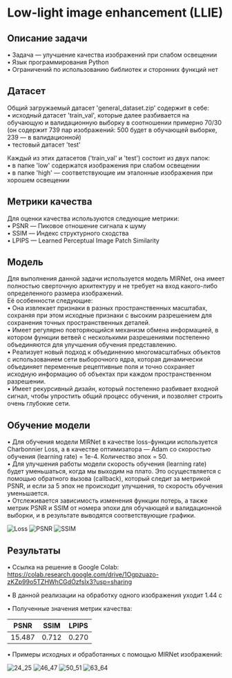 # Low-light image enhancement (LLIE)

## Описание задачи
• Задача — улучшение качества изображений при слабом освещении  
• Язык программирования Python  
• Ограничений по использованию библиотек и сторонних функций нет  

## Датасет
Общий загружаемый датасет 'general_dataset.zip' содержит в себе:  
• исходный датасет 'train_val', которые далее разбивается на обучающую и валидационную выборку в соотношении примерно 70/30 (он содержит 739 пар изображений: 500 будет в обучающей выборке, 239 — в валидационной)  
• тестовый датасет 'test'  

Каждый из этих датасетов ('train_val' и 'test') состоит из двух папок:  
• в папке 'low' содержатся изображения при слабом освещении  
• в папке 'high' — соответствующие им эталонные изображения при хорошем освещении  

## Метрики качества
Для оценки качества используются следующие метрики:  
• PSNR — Пиковое отношение сигнала к шуму  
• SSIM — Индекс структурного сходства  
• LPIPS — Learned Perceptual Image Patch Similarity  

## Модель
Для выполнения данной задачи используется модель MIRNet, она имеет полностью сверточную архитектуру и не требует на вход какого-либо определенного размера изображений.  
Её особенности следующие:  
• Она извлекает признаки в разных пространственных масштабах, сохраняя при этом исходные признаки с высоким разрешением для сохранения точных пространственных деталей.  
• Имеет регулярно повторяющийся механизм обмена информацией, в котором функции ветвей с несколькими разрешениями постепенно объединяются для улучшения обучения представлению.  
• Реализует новый подход к объединению многомасштабных объектов с использованием сети выборочного ядра, которая динамически объединяет переменные рецептивные поля и точно сохраняет исходную информацию об объектах при каждом пространственном разрешении.  
• Имеет рекурсивный дизайн, который постепенно разбивает входной сигнал, чтобы упростить общий процесс обучения, и позволяет строить очень глубокие сети.  

## Обучение модели
• Для обучения модели MIRNet в качестве loss-функции используется Charbonnier Loss, а в качестве оптимизатора — Adam со скоростью обучения (learning rate) = 1e-4. Количество эпох = 50.  
• Для улучшения работы модели скорость обучения (learning rate) будет уменьшаться, когда мы выходим на плато. Это осуществляется с помощью обратного вызова (callback), который следит за метрикой PSNR, и если за 5 эпох не происходит улучшения, то скорость обучения уменьшается.  
• Отслеживается зависимость изменения функции потерь, а также метрик PSNR и SSIM от номера эпохи для обучающей и валидационной выборки, и в результате выводятся соответствующие графики.

![Loss](https://github.com/ntgrm/ComputerVision_LLIE/blob/main/results/1_Loss.png)
![PSNR](https://github.com/ntgrm/ComputerVision_LLIE/blob/main/results/2_PSNR.png)
![SSIM](https://github.com/ntgrm/ComputerVision_LLIE/blob/main/results/3_SSIM.png)

## Результаты
• Ссылка на решение в Google Colab:  
https://colab.research.google.com/drive/1Ogpzuazo-zKZp99o5TZHWhCGdOzfsIx3?usp=sharing

• В данной реализации на обработку одного изображения уходит 1.44 с

• Полученные значения метрик качества:

|     PSNR     |      SSIM      |     LPIPS     |
|     :---:    |     :---:      |     :---:     |
| 15.487       | 0.712          | 0.270         |


• Примеры исходных и обработанных с помощью MIRNet изображений:

![24_25](https://github.com/ntgrm/ComputerVision_LLIE/blob/main/results/plot_results_24_25.JPG)
![46_47](https://github.com/ntgrm/ComputerVision_LLIE/blob/main/results/plot_results_46_47.JPG)
![50_51](https://github.com/ntgrm/ComputerVision_LLIE/blob/main/results/plot_results_50_51.JPG)
![63_64](https://github.com/ntgrm/ComputerVision_LLIE/blob/main/results/plot_results_63_64.JPG)
